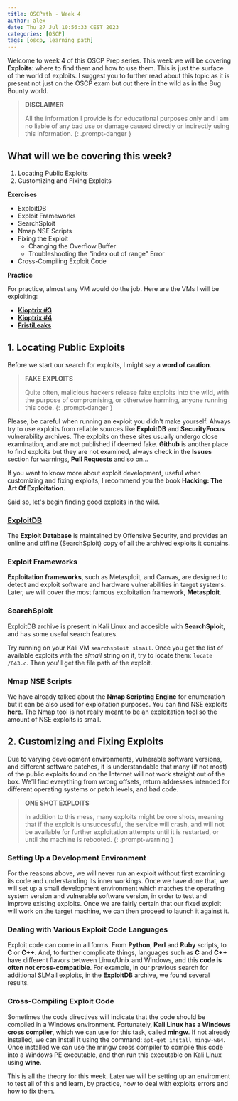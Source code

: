 ```yaml
---
title: OSCPath - Week 4
author: alex
date: Thu 27 Jul 10:56:33 CEST 2023
categories: [OSCP]
tags: [oscp, learning path]
---
```


Welcome to week 4 of this OSCP Prep series. This week we will be covering **Exploits**: where to find them and how to use them. This is just the surface of the world of exploits. I suggest you to further read about this topic as it is present not just on the OSCP exam but out there in the wild as in the Bug Bounty world.

> **DISCLAIMER** 
>
> All the information I provide is for educational purposes only and I am no liable of any bad use or damage caused directly or indirectly using this information.
{: .prompt-danger }

## What will we be covering this week?

1. Locating Public Exploits
2. Customizing and Fixing Exploits

**Exercises**

- ExploitDB
- Exploit Frameworks
- SearchSploit
- Nmap NSE Scripts
- Fixing the Exploit
    - Changing the Overflow Buffer
    - Troubleshooting the "index out of range" Error
- Cross-Compiling Exploit Code

**Practice**

For practice, almost any VM would do the job. Here are the VMs I will be exploiting:

- **[Kioptrix #3]()** 
- **[Kioptrix #4]()**
- **[FristiLeaks]()**

## 1. Locating Public Exploits

Before we start our search for exploits, I might say a **word of caution**. 

> **FAKE EXPLOITS** 
>
> Quite often, malicious hackers release fake exploits into the wild, with the purpose of compromising, or otherwise harming, anyone running this code.
{: .prompt-danger }

Please, be careful when running an exploit you didn't make yourself. Always try to use exploits from reliable sources like **ExploitDB** and **SecurityFocus** vulnerability archives. The exploits on these sites usually undergo close examination, and are not published if deemed fake. **Github** is another place to find exploits but they are not examined, always check in the **Issues** section for warnings, **Pull Requests** and so on...

If you want to know more about exploit development, useful when customizing and fixing exploits, I recommend you the book **Hacking: The Art Of Exploitation**.

Said so, let's begin finding good exploits in the wild.

### [ExploitDB](https://www.exploit-db.com/)

The **Exploit Database** is maintained by Offensive Security, and provides an online and offline (SearchSploit) copy of all the archived exploits it contains. 

### Exploit Frameworks

**Exploitation frameworks**, such as Metasploit, and Canvas, are designed to detect and exploit software and hardware vulnerabilities in target systems. Later, we will cover the most famous exploitation framework, **Metasploit**. 

### SearchSploit

ExploitDB archive is present in Kali Linux and accesible with **SearchSploit**, and has some useful search features. 

Try running on your Kali VM `searchsploit slmail`. Once you get the list of available exploits with the *slmail* string on it, try to locate them: `locate /643.c`. Then you'll get the file path of the exploit.

### Nmap NSE Scripts

We have already talked about the **Nmap Scripting Engine** for enumeration but it can be also used for exploitation purposes. You can find NSE exploits **[here](https://nmap.org/nsedoc/categories/exploit.html)**. The Nmap tool is not really meant to be an exploitation tool so the amount of NSE exploits is small. 

## 2. Customizing and Fixing Exploits

Due to varying development environments, vulnerable software versions, and different software patches, it is understandable that many (if not most) of the public exploits found on the Internet will not work straight out of the box. We’ll find everything from wrong offsets, return addresses intended for different operating systems or patch levels, and bad code.

> **ONE SHOT EXPLOITS** 
>
> In addition to this mess, many exploits might be one shots, meaning that if the exploit is unsuccessful, the service will crash, and will not be available for further exploitation attempts until it is restarted, or until the machine is rebooted.
{: .prompt-warning }

### Setting Up a Development Environment

For the reasons above, we will never run an exploit without first examining its code and understanding its inner workings. Once we have done that, we will set up a small development environment which matches the operating system version and vulnerable software version, in order to test and improve existing exploits. Once we are fairly certain that our fixed exploit will work on the target machine, we can then proceed to launch it against it.

### Dealing with Various Exploit Code Languages

Exploit code can come in all forms. From **Python**, **Perl** and **Ruby** scripts, to **C** or **C++**. And, to further complicate things, languages such as **C** and **C++** have different flavors between Linux/Unix and Windows, and this **code is often not cross-compatible**. For example, in our previous search for additional SLMail exploits, in the **ExploitDB** archive, we found several results.

### Cross-Compiling Exploit Code

Sometimes the code directives will indicate that the code should be compiled in a Windows environment. Fortunately, **Kali Linux has a Windows cross compiler**, which we can use for this task, called **mingw**. If not already installed, we can install it using the command: `apt-get install mingw-w64`. Once installed we can use the mingw cross compiler to compile this code into a Windows PE executable, and then run this executable on Kali Linux using **wine**.

This is all the theory for this week. Later we will be setting up an enviroment to test all of this and learn, by practice, how to deal with exploits errors and how to fix them.